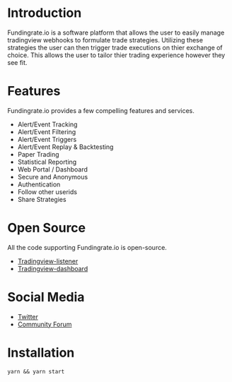 # Introduction

Fundingrate.io is a software platform that allows the user to easily
manage tradingview webhooks to formulate trade strategies. Utilizing
these strategies the user can then trigger trade executions on thier
exchange of choice. This allows the user to tailor thier trading
experience however they see fit.

# Features

Fundingrate.io provides a few compelling features and services.

- Alert/Event Tracking
- Alert/Event Filtering
- Alert/Event Triggers
- Alert/Event Replay & Backtesting
- Paper Trading
- Statistical Reporting
- Web Portal / Dashboard
- Secure and Anonymous
- Authentication
- Follow other userids
- Share Strategies

# Open Source

All the code supporting Fundingrate.io is open-source.

- [Tradingview-listener](https://github.com/tacyarg/tradingview-listener)
- [Tradingview-dashboard](https://github.com/tacyarg/tradingview-dashboard)

# Social Media

- [Twitter](https://twitter.com/FundingrateIO)
- [Community Forum](https://forum.tacyarg.com/c/projects/fundingrate-io)

# Installation
```
yarn && yarn start
```